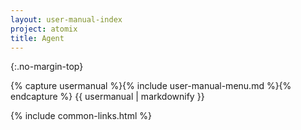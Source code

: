 ```yaml
---
layout: user-manual-index
project: atomix
title: Agent
---
```


{:.no-margin-top}
<div id="user-manual-index" project="atomix">
{% capture usermanual %}{% include user-manual-menu.md %}{% endcapture %}
{{ usermanual | markdownify }}
</div>

{% include common-links.html %}
